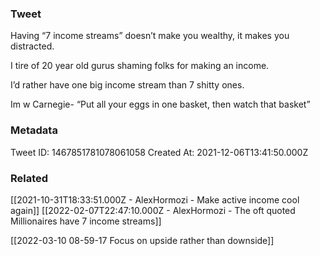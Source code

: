 ### Tweet
Having “7 income streams” doesn’t make you wealthy, it makes you distracted.

I tire of 20 year old gurus shaming folks for making an income. 

I’d rather have one big income stream than 7 shitty ones. 

Im w Carnegie- “Put all your eggs in one basket, then watch that basket”

### Metadata
Tweet ID: 1467851781078061058
Created At: 2021-12-06T13:41:50.000Z

### Related
[[2021-10-31T18:33:51.000Z - AlexHormozi - Make active income cool again]]
[[2022-02-07T22:47:10.000Z - AlexHormozi - The oft quoted Millionaires have 7 income streams]]

[[2022-03-10 08-59-17 Focus on upside rather than downside]]

